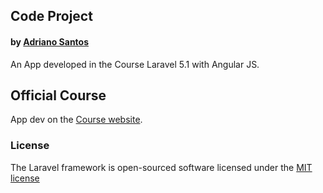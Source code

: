 ## Code Project
#### by [Adriano Santos](http://www.adrianosantos.com.br)

An App developed in the Course Laravel 5.1 with Angular JS. 

## Official Course

App dev on the [Course website](http://sites.code.education/laravel-com-angularjs/).

### License

The Laravel framework is open-sourced software licensed under the [MIT license](http://opensource.org/licenses/MIT)
